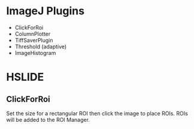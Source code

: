 # ImageJ Plugins

* ClickForRoi
* ColumnPlotter
* TiffSaverPlugin
* Threshold (adaptive)
* ImageHistogram
# HSLIDE

## ClickForRoi

Set the size for a rectangular ROI then click the image to place ROIs.
ROIs will be added to the ROI Manager.